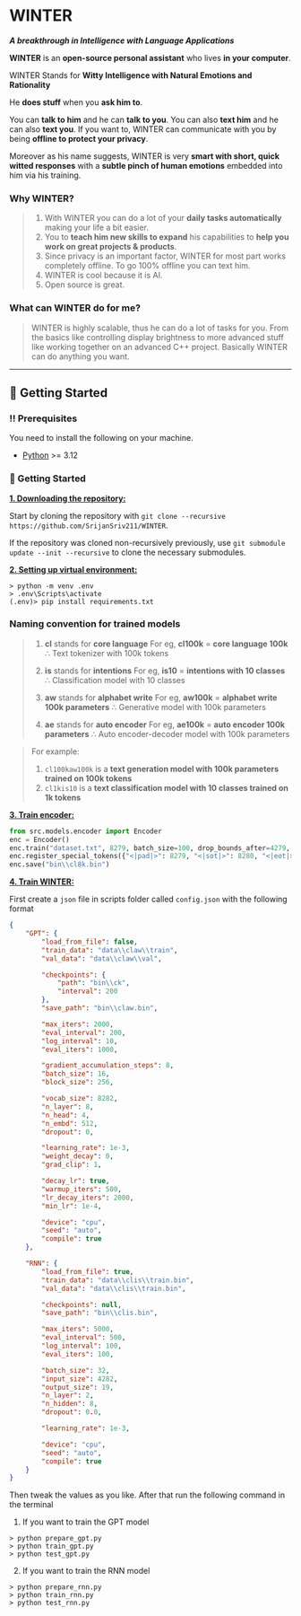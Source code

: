 # WINTER
***A breakthrough in Intelligence with Language Applications***

**WINTER** is an **open-source personal assistant** who lives **in your computer**.

WINTER Stands for **Witty Intelligence with Natural Emotions and Rationality**

He **does stuff** when you **ask him to**.

You can **talk to him** and he can **talk to you**.
You can also **text him** and he can also **text you**.
If you want to, WINTER can communicate with you by being **offline to protect your privacy**.

Moreover as his name suggests, WINTER is very **smart with short, quick witted responses** with a **subtle pinch of human emotions** embedded into him via his training.

### Why WINTER?
> 1. With WINTER you can do a lot of your **daily tasks automatically** making your life a bit easier.
> 2. You to **teach him new skills to expand** his capabilities to **help you work on great projects & products**.
> 4. Since privacy is an important factor, WINTER for most part works completely offline. To go 100% offline you can text him.
> 3. WINTER is cool because it is AI.
> 5. Open source is great.

### What can WINTER do for me?
> WINTER is highly scalable, thus he can do a lot of tasks for you.
> From the basics like controlling display brightness to more advanced stuff like working together on an advanced C++ project.
> Basically WINTER can do anything you want.

---

## :toolbox: Getting Started
### :bangbang: Prerequisites
You need to install the following on your machine.
- [Python](https://www.python.org/) >= 3.12

### :pencil: Getting Started
<ins>**1. Downloading the repository:**</ins>

Start by cloning the repository with `git clone --recursive https://github.com/SrijanSriv211/WINTER`.

If the repository was cloned non-recursively previously, use `git submodule update --init --recursive` to clone the necessary submodules.

<ins>**2. Setting up virtual environment:**</ins>

```console
> python -m venv .env
> .env\Scripts\activate
(.env)> pip install requirements.txt
```

### Naming convention for trained models
> 1. **cl** stands for **core language**
>    For eg, **cl100k** = **core language 100k**
>    ∴ Text tokenizer with 100k tokens
> 
> 2. **is** stands for **intentions**
>    For eg, **is10** = **intentions with 10 classes**
>    ∴ Classification model with 10 classes
> 
> 3. **aw** stands for **alphabet write**
>    For eg, **aw100k** = **alphabet write 100k parameters**
>    ∴ Generative model with 100k parameters
> 
> 4. **ae** stands for **auto encoder**
>    For eg, **ae100k** = **auto encoder 100k parameters**
>    ∴ Auto encoder-decoder model with 100k parameters

> For example:
> 1. `cl100kaw100k` is a **text generation model with 100k parameters trained on 100k tokens**
> 2. `cl1kis10` is a **text classification model with 10 classes trained on 1k tokens**

<ins>**3. Train encoder:**</ins>

```python
from src.models.encoder import Encoder
enc = Encoder()
enc.train("dataset.txt", 8279, batch_size=100, drop_bounds_after=4279, is_file=True)
enc.register_special_tokens({"<|pad|>": 8279, "<|sot|>": 8280, "<|eot|>": 8281})
enc.save("bin\\cl8k.bin")
```

<ins>**4. Train WINTER:**</ins>

First create a `json` file in scripts folder called `config.json` with the following format

```json
{
	"GPT": {
		"load_from_file": false,
		"train_data": "data\\claw\\train",
		"val_data": "data\\claw\\val",

		"checkpoints": {
			"path": "bin\\ck",
			"interval": 200
		},
		"save_path": "bin\\claw.bin",

		"max_iters": 2000,
		"eval_interval": 200,
		"log_interval": 10,
		"eval_iters": 1000,

		"gradient_accumulation_steps": 8,
		"batch_size": 16,
		"block_size": 256,

		"vocab_size": 8282,
		"n_layer": 8,
		"n_head": 4,
		"n_embd": 512,
		"dropout": 0,

		"learning_rate": 1e-3,
		"weight_decay": 0,
		"grad_clip": 1,

		"decay_lr": true,
		"warmup_iters": 500,
		"lr_decay_iters": 2000,
		"min_lr": 1e-4,

		"device": "cpu",
		"seed": "auto",
		"compile": true
	},

	"RNN": {
		"load_from_file": true,
		"train_data": "data\\clis\\train.bin",
		"val_data": "data\\clis\\train.bin",

		"checkpoints": null,
		"save_path": "bin\\clis.bin",

		"max_iters": 5000,
		"eval_interval": 500,
		"log_interval": 100,
		"eval_iters": 100,

		"batch_size": 32,
		"input_size": 4282,
		"output_size": 19,
		"n_layer": 2,
		"n_hidden": 8,
		"dropout": 0.0,

		"learning_rate": 1e-3,

		"device": "cpu",
		"seed": "auto",
		"compile": true
	}
}
```

Then tweak the values as you like. After that run the following command in the terminal

1. If you want to train the GPT model
```console
> python prepare_gpt.py
> python train_gpt.py
> python test_gpt.py
```

2. If you want to train the RNN model
```console
> python prepare_rnn.py
> python train_rnn.py
> python test_rnn.py
```
